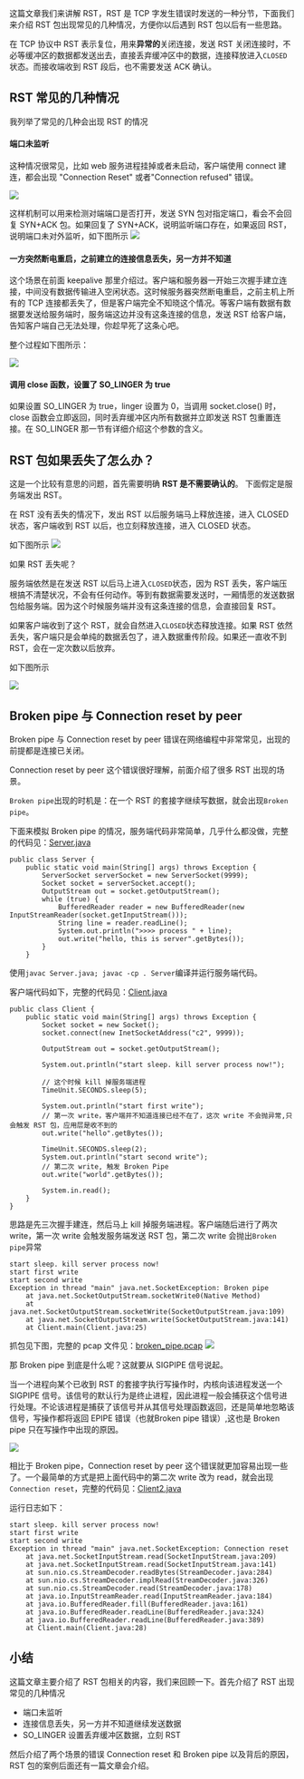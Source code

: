 这篇文章我们来讲解 RST，RST 是 TCP 字发生错误时发送的一种分节，下面我们来介绍 RST 包出现常见的几种情况，方便你以后遇到 RST 包以后有一些思路。

在 TCP 协议中 RST 表示复位，用来**异常的**关闭连接，发送 RST 关闭连接时，不必等缓冲区的数据都发送出去，直接丢弃缓冲区中的数据，连接释放进入`CLOSED`状态。而接收端收到 RST 段后，也不需要发送 ACK 确认。

RST 常见的几种情况
-----------

我列举了常见的几种会出现 RST 的情况

#### 端口未监听

这种情况很常见，比如 web 服务进程挂掉或者未启动，客户端使用 connect 建连，都会出现 "Connection Reset" 或者"Connection refused" 错误。

![](https://p1-jj.byteimg.com/tos-cn-i-t2oaga2asx/gold-user-assets/2019/6/19/16b6dd21761b9ffd~tplv-t2oaga2asx-jj-mark:1600:0:0:0:q75.image#?w=771&h=325&s=47754&e=jpg&b=fffefe)

这样机制可以用来检测对端端口是否打开，发送 SYN 包对指定端口，看会不会回复 SYN+ACK 包。如果回复了 SYN+ACK，说明监听端口存在，如果返回 RST，说明端口未对外监听，如下图所示 ![](https://p1-jj.byteimg.com/tos-cn-i-t2oaga2asx/gold-user-assets/2019/6/19/16b6dd217748a3d1~tplv-t2oaga2asx-jj-mark:1600:0:0:0:q75.image#?w=719&h=373&s=43634&e=jpg&b=ffffff)

#### 一方突然断电重启，之前建立的连接信息丢失，另一方并不知道

这个场景在前面 keepalive 那里介绍过。客户端和服务器一开始三次握手建立连接，中间没有数据传输进入空闲状态。这时候服务器突然断电重启，之前主机上所有的 TCP 连接都丢失了，但是客户端完全不知晓这个情况。等客户端有数据有数据要发送给服务端时，服务端这边并没有这条连接的信息，发送 RST 给客户端，告知客户端自己无法处理，你趁早死了这条心吧。

整个过程如下图所示：

![](https://p1-jj.byteimg.com/tos-cn-i-t2oaga2asx/gold-user-assets/2019/6/19/16b6dd2177aff16c~tplv-t2oaga2asx-jj-mark:1600:0:0:0:q75.image#?w=1396&h=1078&s=157146&e=jpg&b=ffffff)

#### 调用 close 函数，设置了 SO\_LINGER 为 true

如果设置 SO\_LINGER 为 true，linger 设置为 0，当调用 socket.close() 时， close 函数会立即返回，同时丢弃缓冲区内所有数据并立即发送 RST 包重置连接。在 SO\_LINGER 那一节有详细介绍这个参数的含义。

RST 包如果丢失了怎么办？
--------------

这是一个比较有意思的问题，首先需要明确 **RST 是不需要确认的**。 下面假定是服务端发出 RST。

在 RST 没有丢失的情况下，发出 RST 以后服务端马上释放连接，进入 CLOSED 状态，客户端收到 RST 以后，也立刻释放连接，进入 CLOSED 状态。

如下图所示 ![](https://p1-jj.byteimg.com/tos-cn-i-t2oaga2asx/gold-user-assets/2019/6/19/16b6dd2176699765~tplv-t2oaga2asx-jj-mark:1600:0:0:0:q75.image#?w=1532&h=880&s=92264&e=jpg&b=ffffff)

如果 RST 丢失呢？

服务端依然是在发送 RST 以后马上进入`CLOSED`状态，因为 RST 丢失，客户端压根搞不清楚状况，不会有任何动作。等到有数据需要发送时，一厢情愿的发送数据包给服务端。因为这个时候服务端并没有这条连接的信息，会直接回复 RST。

如果客户端收到了这个 RST，就会自然进入`CLOSED`状态释放连接。如果 RST 依然丢失，客户端只是会单纯的数据丢包了，进入数据重传阶段。如果还一直收不到 RST，会在一定次数以后放弃。

如下图所示

![](https://p1-jj.byteimg.com/tos-cn-i-t2oaga2asx/gold-user-assets/2019/6/19/16b6dd22e77ed16b~tplv-t2oaga2asx-jj-mark:1600:0:0:0:q75.image#?w=1962&h=1064&s=283190&e=jpg&b=ffffff)

Broken pipe 与 Connection reset by peer
--------------------------------------

Broken pipe 与 Connection reset by peer 错误在网络编程中非常常见，出现的前提都是连接已关闭。

Connection reset by peer 这个错误很好理解，前面介绍了很多 RST 出现的场景。

`Broken pipe`出现的时机是：在一个 RST 的套接字继续写数据，就会出现`Broken pipe`。

下面来模拟 Broken pipe 的情况，服务端代码非常简单，几乎什么都没做，完整的代码见：[Server.java](https://github.com/arthur-zhang/tcp_ebook/blob/master/tcp_rst/Server.java "https://github.com/arthur-zhang/tcp_ebook/blob/master/tcp_rst/Server.java")

    public class Server {
        public static void main(String[] args) throws Exception {
            ServerSocket serverSocket = new ServerSocket(9999);
            Socket socket = serverSocket.accept();
            OutputStream out = socket.getOutputStream();
            while (true) {
                BufferedReader reader = new BufferedReader(new InputStreamReader(socket.getInputStream()));
                String line = reader.readLine();
                System.out.println(">>>> process " + line);
                out.write("hello, this is server".getBytes());
            }
        }
    

使用`javac Server.java; javac -cp . Server`编译并运行服务端代码。

客户端代码如下，完整的代码见：[Client.java](https://github.com/arthur-zhang/tcp_ebook/blob/master/tcp_rst/Client.java "https://github.com/arthur-zhang/tcp_ebook/blob/master/tcp_rst/Client.java")

    public class Client {
        public static void main(String[] args) throws Exception {
            Socket socket = new Socket();
            socket.connect(new InetSocketAddress("c2", 9999));
    
            OutputStream out = socket.getOutputStream();
    
            System.out.println("start sleep. kill server process now!");
    
            // 这个时候 kill 掉服务端进程
            TimeUnit.SECONDS.sleep(5);
    
            System.out.println("start first write");
            // 第一次 write，客户端并不知道连接已经不在了，这次 write 不会抛异常,只会触发 RST 包，应用层是收不到的
            out.write("hello".getBytes());
    
            TimeUnit.SECONDS.sleep(2);
            System.out.println("start second write");
            // 第二次 write, 触发 Broken Pipe
            out.write("world".getBytes());
    
            System.in.read();
        }
    }
    

思路是先三次握手建连，然后马上 kill 掉服务端进程。客户端随后进行了两次 write，第一次 write 会触发服务端发送 RST 包，第二次 write 会抛出`Broken pipe`异常

    start sleep. kill server process now!
    start first write
    start second write
    Exception in thread "main" java.net.SocketException: Broken pipe
    	at java.net.SocketOutputStream.socketWrite0(Native Method)
    	at java.net.SocketOutputStream.socketWrite(SocketOutputStream.java:109)
    	at java.net.SocketOutputStream.write(SocketOutputStream.java:141)
    	at Client.main(Client.java:25)
    

抓包见下图，完整的 pcap 文件见：[broken\_pipe.pcap](https://github.com/arthur-zhang/tcp_ebook/blob/master/tcp_rst/broken_pipe.pcap "https://github.com/arthur-zhang/tcp_ebook/blob/master/tcp_rst/broken_pipe.pcap") ![](https://p1-jj.byteimg.com/tos-cn-i-t2oaga2asx/gold-user-assets/2019/6/19/16b7073dc10282fd~tplv-t2oaga2asx-jj-mark:1600:0:0:0:q75.image#?w=2010&h=426&s=278924&e=jpg&b=f0f0f0)

那 Broken pipe 到底是什么呢？这就要从 SIGPIPE 信号说起。

当一个进程向某个已收到 RST 的套接字执行写操作时，内核向该进程发送一个 SIGPIPE 信号。该信号的默认行为是终止进程，因此进程一般会捕获这个信号进行处理。不论该进程是捕获了该信号并从其信号处理函数返回，还是简单地忽略该信号，写操作都将返回 EPIPE 错误（也就Broken pipe 错误）,这也是 Broken pipe 只在写操作中出现的原因。

![](https://p1-jj.byteimg.com/tos-cn-i-t2oaga2asx/gold-user-assets/2019/6/19/16b7073dca9493c8~tplv-t2oaga2asx-jj-mark:1600:0:0:0:q75.image#?w=1548&h=1022&s=99590&e=jpg&b=ffffff)

相比于 Broken pipe，Connection reset by peer 这个错误就更加容易出现一些了。一个最简单的方式是把上面代码中的第二次 write 改为 read，就会出现 `Connection reset`，完整的代码见：[Client2.java](https://github.com/arthur-zhang/tcp_ebook/blob/master/tcp_rst/Client2.java "https://github.com/arthur-zhang/tcp_ebook/blob/master/tcp_rst/Client2.java")

运行日志如下：

    start sleep. kill server process now!
    start first write
    start second write
    Exception in thread "main" java.net.SocketException: Connection reset
    	at java.net.SocketInputStream.read(SocketInputStream.java:209)
    	at java.net.SocketInputStream.read(SocketInputStream.java:141)
    	at sun.nio.cs.StreamDecoder.readBytes(StreamDecoder.java:284)
    	at sun.nio.cs.StreamDecoder.implRead(StreamDecoder.java:326)
    	at sun.nio.cs.StreamDecoder.read(StreamDecoder.java:178)
    	at java.io.InputStreamReader.read(InputStreamReader.java:184)
    	at java.io.BufferedReader.fill(BufferedReader.java:161)
    	at java.io.BufferedReader.readLine(BufferedReader.java:324)
    	at java.io.BufferedReader.readLine(BufferedReader.java:389)
    	at Client.main(Client.java:28)
    

小结
--

这篇文章主要介绍了 RST 包相关的内容，我们来回顾一下。首先介绍了 RST 出现常见的几种情况

*   端口未监听
*   连接信息丢失，另一方并不知道继续发送数据
*   SO\_LINGER 设置丢弃缓冲区数据，立刻 RST

然后介绍了两个场景的错误 Connection reset 和 Broken pipe 以及背后的原因，RST 包的案例后面还有一篇文章会介绍。